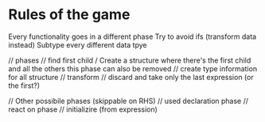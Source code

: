 Rules of the game
=========

Every functionality goes in a different phase
Try to avoid ifs (transform data instead)
Subtype every different data tpye



// phases
// find first child / Create a structure where there's the first child and all the others this phase can also be removed
// create type information for all structure
// transform
// discard and take only the last expression (or the first?)

// Other possibile phases (skippable on RHS)
// used declaration phase
// react on phase
// initializire (from expression)
